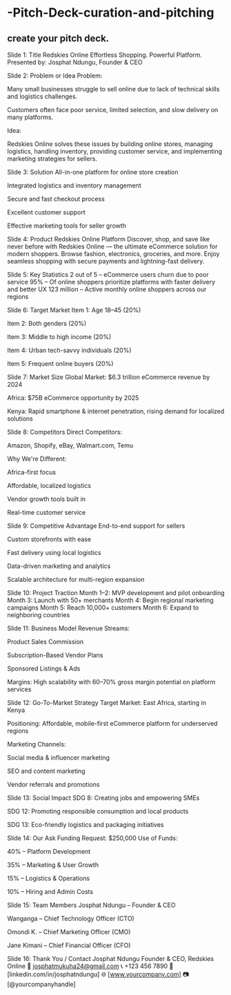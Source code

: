 # -Pitch-Deck-curation-and-pitching
## create your pitch deck.
Slide 1: Title
Redskies Online
Effortless Shopping. Powerful Platform.
Presented by: Josphat Ndungu, Founder & CEO

Slide 2: Problem or Idea
Problem:

Many small businesses struggle to sell online due to lack of technical skills and logistics challenges.

Customers often face poor service, limited selection, and slow delivery on many platforms.

Idea:

Redskies Online solves these issues by building online stores, managing logistics, handling inventory, providing customer service, and implementing marketing strategies for sellers.

Slide 3: Solution
All-in-one platform for online store creation

Integrated logistics and inventory management

Secure and fast checkout process

Excellent customer support

Effective marketing tools for seller growth

Slide 4: Product
Redskies Online Platform
Discover, shop, and save like never before with Redskies Online — the ultimate eCommerce solution for modern shoppers.
Browse fashion, electronics, groceries, and more. Enjoy seamless shopping with secure payments and lightning-fast delivery.

Slide 5: Key Statistics
2 out of 5 – eCommerce users churn due to poor service
95% – Of online shoppers prioritize platforms with faster delivery and better UX
123 million – Active monthly online shoppers across our regions

Slide 6: Target Market
Item 1: Age 18–45 (20%)

Item 2: Both genders (20%)

Item 3: Middle to high income (20%)

Item 4: Urban tech-savvy individuals (20%)

Item 5: Frequent online buyers (20%)

Slide 7: Market Size
Global Market: $6.3 trillion eCommerce revenue by 2024

Africa: $75B eCommerce opportunity by 2025

Kenya: Rapid smartphone & internet penetration, rising demand for localized solutions

Slide 8: Competitors
Direct Competitors:

Amazon, Shopify, eBay, Walmart.com, Temu

Why We're Different:

Africa-first focus

Affordable, localized logistics

Vendor growth tools built in

Real-time customer service

Slide 9: Competitive Advantage
End-to-end support for sellers

Custom storefronts with ease

Fast delivery using local logistics

Data-driven marketing and analytics

Scalable architecture for multi-region expansion

Slide 10: Project Traction
Month 1–2: MVP development and pilot onboarding
Month 3: Launch with 50+ merchants
Month 4: Begin regional marketing campaigns
Month 5: Reach 10,000+ customers
Month 6: Expand to neighboring countries

Slide 11: Business Model
Revenue Streams:

Product Sales Commission

Subscription-Based Vendor Plans

Sponsored Listings & Ads

Margins: High scalability with 60–70% gross margin potential on platform services

Slide 12: Go-To-Market Strategy
Target Market: East Africa, starting in Kenya

Positioning: Affordable, mobile-first eCommerce platform for underserved regions

Marketing Channels:

Social media & influencer marketing

SEO and content marketing

Vendor referrals and promotions

Slide 13: Social Impact
SDG 8: Creating jobs and empowering SMEs

SDG 12: Promoting responsible consumption and local products

SDG 13: Eco-friendly logistics and packaging initiatives

Slide 14: Our Ask
Funding Request: $250,000
Use of Funds:

40% – Platform Development

35% – Marketing & User Growth

15% – Logistics & Operations

10% – Hiring and Admin Costs

Slide 15: Team Members
Josphat Ndungu – Founder & CEO

Wanganga – Chief Technology Officer (CTO)

Omondi K. – Chief Marketing Officer (CMO)

Jane Kimani – Chief Financial Officer (CFO)

Slide 16: Thank You / Contact
Josphat Ndungu
Founder & CEO, Redskies Online
📧 josphatmukuha24@gmail.com
📞 +123 456 7890
🔗 [linkedin.com/in/josphatndungu]
🌐 [www.yourcompany.com]
📷 [@yourcompanyhandle]
